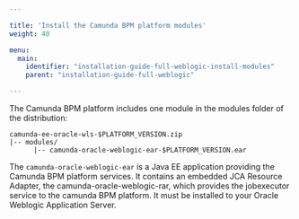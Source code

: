 ```yaml
---

title: 'Install the Camunda BPM platform modules'
weight: 40

menu:
  main:
    identifier: "installation-guide-full-weblogic-install-modules"
    parent: "installation-guide-full-weblogic"

---
```


The Camunda BPM platform includes one module in the modules folder of the distribution:

```
camunda-ee-oracle-wls-$PLATFORM_VERSION.zip
|-- modules/
      |-- camunda-oracle-weblogic-ear-$PLATFORM_VERSION.ear
```

The `camunda-oracle-weblogic-ear` is a Java EE application providing the Camunda BPM platform services. It contains an embedded JCA Resource Adapter, the camunda-oracle-weblogic-rar, which provides the jobexecutor service to the camunda BPM platform.
It must be installed to your Oracle Weblogic Application Server.